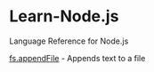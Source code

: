 # Learn-Node.js

Language Reference for Node.js

[fs.appendFile](fs.appendFile.js) - Appends text to a file
